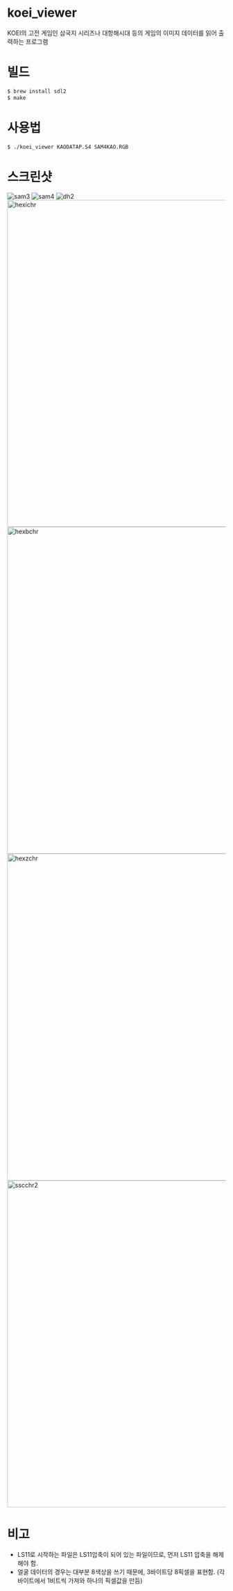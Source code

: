 # koei_viewer
KOEI의 고전 게임인 삼국지 시리즈나 대항해시대 등의 게임의 이미지 데이터를 읽어 출력하는 프로그램

# 빌드
```sh
$ brew install sdl2
$ make
```

# 사용법
```sh
$ ./koei_viewer KAODATAP.S4 SAM4KAO.RGB
```

# 스크린샷
![sam3](https://user-images.githubusercontent.com/39606947/144691504-99f3e17a-2df5-431d-93fb-1fb3db41ea7b.png)
![sam4](https://user-images.githubusercontent.com/39606947/144691506-42bf728f-151e-46e9-97a0-312aa0860b8b.png)
![dh2](https://user-images.githubusercontent.com/39606947/144691511-48a18673-f0af-4594-ba8c-df35645d872a.png)
<img width="752" alt="hexichr" src="https://user-images.githubusercontent.com/39606947/144710552-b7c6b41d-3512-4f21-86e1-27b4a5ec606c.png">
<img width="752" alt="hexbchr" src="https://user-images.githubusercontent.com/39606947/144710556-a7218e88-7c2b-400a-bf75-427aa5051d6e.png">
<img width="752" alt="hexzchr" src="https://user-images.githubusercontent.com/39606947/144710562-85f6b579-6eec-4015-b215-0d0632609cae.png">
<img width="752" alt="sscchr2" src="https://user-images.githubusercontent.com/39606947/144710564-2dd660ff-bfbf-4373-b304-271951941d1e.png">


# 비고

* LS11로 시작하는 파일은 LS11압축이 되어 있는 파일이므로, 먼저 LS11 압축을 해제해야 함.
* 얼굴 데이터의 경우는 대부분 8색상을 쓰기 때문에, 3바이트당 8픽셀을 표현함. (각 바이트에서 1비트씩 가져와 하나의 픽셀값을 만듬)
